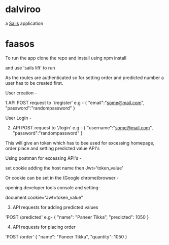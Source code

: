 # dalviroo

a [Sails](http://sailsjs.org) application
# faasos

To run the app clone the repo and install using npm install

and use 'sails lift' to run

As the routes are authenticated so for setting order and predicted number a user has to be created first.

User creation -

1.API POST request to '/register'
e.g -
{
 "email":"some@mail.com",
 "password":"randompassword"
}

User Login -

2. API POST request to '/login'
e.g -
{
 "username":"some@mail.com",
 "password":"randompassword"
}

This will give an token which has to bee used for excessing homepage, order place and setting predicted value API's

Using postman for excessing API's -

set cookie adding the host name then Jwt='token_value'

Or cookie can be set in the (Google chrome)browser -

opening developer tools console and setting-

document.cookie="Jwt=token_value"

3. API requests for adding predicted values

'POST /predicted' 
e.g-
{
 "name": "Paneer Tikka",
 "predicted": 1050
}

4. API requests for placing order

'POST /order'
{
 "name": "Paneer Tikka",
 "quantity": 1050
}
